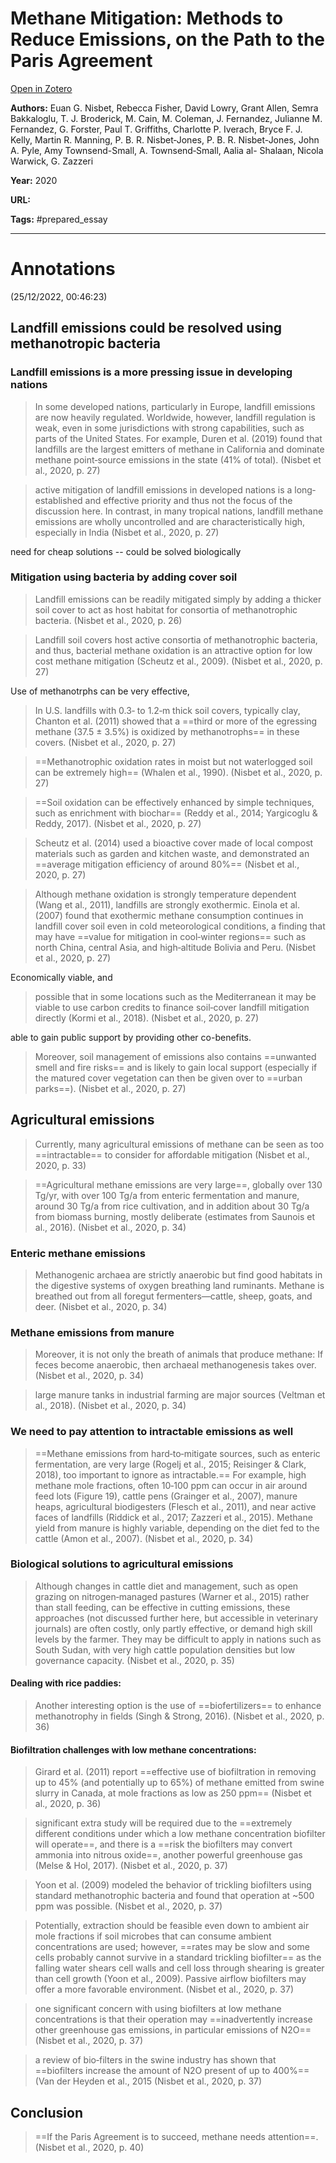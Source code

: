 # Methane Mitigation: Methods to Reduce Emissions, on the Path to the Paris Agreement
[Open in Zotero](zotero://select/items/@NisbetEtAl_2020)

**Authors:** Euan G. Nisbet, Rebecca Fisher, David Lowry, Grant Allen, Semra Bakkaloglu, T. J. Broderick, M. Cain, M. Coleman, J. Fernandez, Julianne M. Fernandez, G. Forster, Paul T. Griffiths, Charlotte P. Iverach, Bryce F. J. Kelly, Martin R. Manning, P. B. R. Nisbet‐Jones, P. B. R. Nisbet-Jones, John A. Pyle, Amy Townsend-Small, A. Townsend‐Small, Aalia al- Shalaan, Nicola Warwick, G. Zazzeri

**Year:** 2020

**URL:** 

**Tags:** #prepared_essay 

---
# Annotations  
(25/12/2022, 00:46:23)

## Landfill emissions could be resolved using methanotropic bacteria 

### Landfill emissions is a more pressing issue in developing nations
> In some developed nations, particularly in Europe, landfill emissions are now heavily regulated. Worldwide, however, landfill regulation is weak, even in some jurisdictions with strong capabilities, such as parts of the United States. For example, Duren et al. (2019) found that landfills are the largest emitters of methane in California and dominate methane point‐source emissions in the state (41% of total). (Nisbet et al., 2020, p. 27)

> active mitigation of landfill emissions in developed nations is a long‐established and effective priority and thus not the focus of the discussion here. In contrast, in many tropical nations, landfill methane emissions are wholly uncontrolled and are characteristically high, especially in India (Nisbet et al., 2020, p. 27)

need for cheap solutions -- could be solved biologically

### Mitigation using bacteria by adding cover soil 
> Landfill emissions can be readily mitigated simply by adding a thicker soil cover to act as host habitat for consortia of methanotrophic bacteria. (Nisbet et al., 2020, p. 26)

> Landfill soil covers host active consortia of methanotrophic bacteria, and thus, bacterial methane oxidation is an attractive option for low cost methane mitigation (Scheutz et al., 2009). (Nisbet et al., 2020, p. 27)

Use of methanotrphs can be very effective, 

> In U.S. landfills with 0.3‐ to 1.2‐m thick soil covers, typically clay, Chanton et al. (2011) showed that a ==third or more of the egressing methane (37.5 ± 3.5%) is oxidized by methanotrophs== in these covers. (Nisbet et al., 2020, p. 27)

> ==Methanotrophic oxidation rates in moist but not waterlogged soil can be extremely high== (Whalen et al., 1990). (Nisbet et al., 2020, p. 27)

> ==Soil oxidation can be effectively enhanced by simple techniques, such as enrichment with biochar== (Reddy et al., 2014; Yargicoglu & Reddy, 2017). (Nisbet et al., 2020, p. 27)

> Scheutz et al. (2014) used a bioactive cover made of local compost materials such as garden and kitchen waste, and demonstrated an ==average mitigation efficiency of around 80%== (Nisbet et al., 2020, p. 27)

> Although methane oxidation is strongly temperature dependent (Wang et al., 2011), landfills are strongly exothermic. Einola et al. (2007) found that exothermic methane consumption continues in landfill cover soil even in cold meteorological conditions, a finding that may have ==value for mitigation in cool‐winter regions== such as north China, central Asia, and high‐altitude Bolivia and Peru. (Nisbet et al., 2020, p. 27)

Economically viable, and 

> possible that in some locations such as the Mediterranean it may be viable to use carbon credits to finance soil‐cover landfill mitigation directly (Kormi et al., 2018). (Nisbet et al., 2020, p. 27)

able to gain public support by providing other co-benefits. 

> Moreover, soil management of emissions also contains ==unwanted smell and fire risks== and is likely to gain local support (especially if the matured cover vegetation can then be given over to ==urban parks==). (Nisbet et al., 2020, p. 27)

## Agricultural emissions 

> Currently, many agricultural emissions of methane can be seen as too ==intractable== to consider for affordable mitigation (Nisbet et al., 2020, p. 33)

> ==Agricultural methane emissions are very large==, globally over 130 Tg/yr, with over 100 Tg/a from enteric fermentation and manure, around 30 Tg/a from rice cultivation, and in addition about 30 Tg/a from biomass burning, mostly deliberate (estimates from Saunois et al., 2016). (Nisbet et al., 2020, p. 34)

### Enteric methane emissions
> Methanogenic archaea are strictly anaerobic but find good habitats in the digestive systems of oxygen breathing land ruminants. Methane is breathed out from all foregut fermenters—cattle, sheep, goats, and deer. (Nisbet et al., 2020, p. 34)

### Methane emissions from manure 
> Moreover, it is not only the breath of animals that produce methane: If feces become anaerobic, then archaeal methanogenesis takes over. (Nisbet et al., 2020, p. 34)

> large manure tanks in industrial farming are major sources (Veltman et al., 2018). (Nisbet et al., 2020, p. 34)

### We need to pay attention to intractable emissions as well 
> ==Methane emissions from hard‐to‐mitigate sources, such as enteric fermentation, are very large (Rogelj et al., 2015; Reisinger & Clark, 2018), too important to ignore as intractable.== For example, high methane mole fractions, often 10‐100 ppm can occur in air around feed lots (Figure 19), cattle pens (Grainger et al., 2007), manure heaps, agricultural biodigesters (Flesch et al., 2011), and near active faces of landfills (Riddick et al., 2017; Zazzeri et al., 2015). Methane yield from manure is highly variable, depending on the diet fed to the cattle (Amon et al., 2007). (Nisbet et al., 2020, p. 34)

### Biological solutions to agricultural emissions 

> Although changes in cattle diet and management, such as open grazing on nitrogen‐managed pastures (Warner et al., 2015) rather than stall feeding, can be effective in cutting emissions, these approaches (not discussed further here, but accessible in veterinary journals) are often costly, only partly effective, or demand high skill levels by the farmer. They may be difficult to apply in nations such as South Sudan, with very high cattle population densities but low governance capacity. (Nisbet et al., 2020, p. 35)

#### Dealing with rice paddies: 
> Another interesting option is the use of ==biofertilizers== to enhance methanotrophy in fields (Singh & Strong, 2016). (Nisbet et al., 2020, p. 36)

#### Biofiltration challenges with low methane concentrations: 
> Girard et al. (2011) report ==effective use of biofiltration in removing up to 45% (and potentially up to 65%) of methane emitted from swine slurry in Canada, at mole fractions as low as 250 ppm== (Nisbet et al., 2020, p. 36)

> significant extra study will be required due to the ==extremely different conditions under which a low methane concentration biofilter will operate==, and there is a ==risk the biofilters may convert ammonia into nitrous oxide==, another powerful greenhouse gas (Melse & Hol, 2017). (Nisbet et al., 2020, p. 37)

> Yoon et al. (2009) modeled the behavior of trickling biofilters using standard methanotrophic bacteria and found that operation at ~500 ppm was possible. (Nisbet et al., 2020, p. 37)

> Potentially, extraction should be feasible even down to ambient air mole fractions if soil microbes that can consume ambient concentrations are used; however, ==rates may be slow and some cells probably cannot survive in a standard trickling biofilter== as the falling water shears cell walls and cell loss through shearing is greater than cell growth (Yoon et al., 2009). Passive airflow biofilters may offer a more favorable environment. (Nisbet et al., 2020, p. 37)

> one significant concern with using biofilters at low methane concentrations is that their operation may ==inadvertently increase other greenhouse gas emissions, in particular emissions of N2O== (Nisbet et al., 2020, p. 37)

> a review of bio‐filters in the swine industry has shown that ==biofilters increase the amount of N2O present of up to 400%== (Van der Heyden et al., 2015 (Nisbet et al., 2020, p. 37)

## Conclusion 
> ==If the Paris Agreement is to succeed, methane needs attention==. (Nisbet et al., 2020, p. 40)